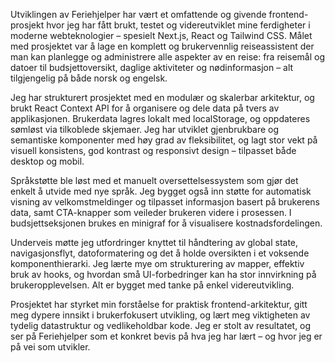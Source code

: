 Utviklingen av Feriehjelper har vært et omfattende og givende frontend-prosjekt hvor jeg har fått brukt, testet og videreutviklet mine ferdigheter i moderne webteknologier – spesielt Next.js, React og Tailwind CSS. Målet med prosjektet var å lage en komplett og brukervennlig reiseassistent der man kan planlegge og administrere alle aspekter av en reise: fra reisemål og datoer til budsjettoversikt, daglige aktiviteter og nødinformasjon – alt tilgjengelig på både norsk og engelsk.

Jeg har strukturert prosjektet med en modulær og skalerbar arkitektur, og brukt React Context API for å organisere og dele data på tvers av applikasjonen. Brukerdata lagres lokalt med localStorage, og oppdateres sømløst via tilkoblede skjemaer. Jeg har utviklet gjenbrukbare og semantiske komponenter med høy grad av fleksibilitet, og lagt stor vekt på visuell konsistens, god kontrast og responsivt design – tilpasset både desktop og mobil.

Språkstøtte ble løst med et manuelt oversettelsessystem som gjør det enkelt å utvide med nye språk. Jeg bygget også inn støtte for automatisk visning av velkomstmeldinger og tilpasset informasjon basert på brukerens data, samt CTA-knapper som veileder brukeren videre i prosessen. I budsjettseksjonen brukes en minigraf for å visualisere kostnadsfordelingen.

Underveis møtte jeg utfordringer knyttet til håndtering av global state, navigasjonsflyt, datoformatering og det å holde oversikten i et voksende komponenthierarki. Jeg lærte mye om strukturering av mapper, effektiv bruk av hooks, og hvordan små UI-forbedringer kan ha stor innvirkning på brukeropplevelsen. Alt er bygget med tanke på enkel videreutvikling.

Prosjektet har styrket min forståelse for praktisk frontend-arkitektur, gitt meg dypere innsikt i brukerfokusert utvikling, og lært meg viktigheten av tydelig datastruktur og vedlikeholdbar kode. Jeg er stolt av resultatet, og ser på Feriehjelper som et konkret bevis på hva jeg har lært – og hvor jeg er på vei som utvikler.